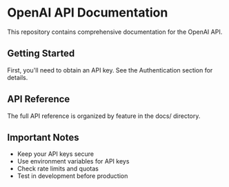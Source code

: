 # OpenAI API Documentation

This repository contains comprehensive documentation for the OpenAI API.

## Getting Started

First, you'll need to obtain an API key. See the Authentication section for details.

## API Reference

The full API reference is organized by feature in the docs/ directory.

## Important Notes

- Keep your API keys secure
- Use environment variables for API keys
- Check rate limits and quotas
- Test in development before production